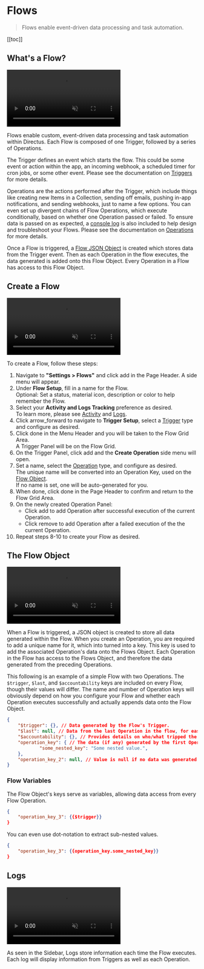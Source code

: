 # Flows

> Flows enable event-driven data processing and task automation.

[[toc]]

<!--
::: Before You Begin

[Learn Directus](/getting-started/learn-directus)

:::
-->

## What's a Flow?

<video autoplay muted loop controls title="">
	<source src="https://cdn.directus.io/" type="video/mp4" />
</video>

Flows enable custom, event-driven data processing and task automation within Directus. Each Flow is composed of one
Trigger, followed by a series of Operations.

The Trigger defines an event which starts the flow. This could be some event or action within the app, an incoming
webhook, a scheduled timer for cron jobs, or some other event. Please see the documentation on
[Triggers](/configuration/flows/triggers) for more details.

Operations are the actions performed after the Trigger, which include things like creating new Items in a Collection,
sending off emails, pushing in-app notifications, and sending webhooks, just to name a few options. You can even set up
divergent chains of Flow Operations, which execute conditionally, based on whether one Operation passed or failed. To
ensure data is passed on as expected, a [console log](configuration/flows/operations/#log-to-console) is also included
to help design and troubleshoot your Flows. Please see the documentation on
[Operations](/configuration/flows/operations) for more details.

Once a Flow is triggered, a [Flow JSON Object](#the-flow-object) is created which stores data from the Trigger event.
Then as each Operation in the flow executes, the data generated is added onto this Flow Object. Every Operation in a
Flow has access to this Flow Object.

## Create a Flow

<video autoplay muted loop controls title="">
	<source src="https://cdn.directus.io/" type="video/mp4" />
</video>

To create a Flow, follow these steps:

1. Navigate to **"Settings > Flows"** and click <span mi btn>add</span> in the Page Header. A side menu will appear.
2. Under **Flow Setup**, fill in a name for the Flow.\
   Optional: Set a status, material icon, description or color to help remember the Flow.
3. Select your **Activity and Logs Tracking** preference as desired.\
   To learn more, please see [Activity](/reference/system/activity/) and [Logs](/#logs).
4. Click <span mi btn>arrow_forward</span> to navigate to **Trigger Setup**, select a
   [Trigger](configuration/flows/triggers) type and configure as desired.
5. Click <span mi btn>done</span> in the Menu Header and you will be taken to the Flow Grid Area.\
   A Trigger Panel will be on the Flow Grid.
6. On the Trigger Panel, click <span mi>add</span> and the **Create Operation** side menu will open.
7. Set a name, select the [Operation](configuration/flows/operations) type, and configure as desired.\
   The unique name will be converted into an Operation Key, used on the [Flow Object](#the-flow-object).\
   If no name is set, one will be auto-generated for you.
8. When done, click <span mi btn>done</span> in the Page Header to confirm and return to the Flow Grid Area.
9. On the newly created Operation Panel:
   - Click <span mi icon>add</span> to add Operation after successful execution of the current Operation.
   - Click <span mi icon>remove</span> to add Operation after a failed execution of the the current Operation.
10. Repeat steps 8-10 to create your Flow as desired.

## The Flow Object

<video autoplay muted loop controls title="">
	<source src="https://cdn.directus.io/" type="video/mp4" />
</video>

When a Flow is triggered, a JSON object is created to store all data generated within the Flow. When you create an
Operation, you are required to add a unique name for it, which into turned into a key. This key is used to add the
associated Operation's data onto the Flows Object. Each Operation in the Flow has access to the Flows Object, and
therefore the data generated from the preceding Operations.

This following is an example of a simple Flow with two Operations. The `$trigger`, `$last`, and `$accountability` keys
are included on every Flow, though their values will differ. The name and number of Operation keys will obviously depend
on how you configure your Flow and whether each Operation executes successfully and actually appends data onto the Flow
Object.

```JSON
{
    "$trigger": {}, // Data generated by the Flow's Trigger.
    "$last": null, // Data from the last Operation in the flow, for easy access!
    "$accountability": {}, // Provides details on who/what tripped the Trigger and generated this Flow Object.
    "operation_key": { // The data (if any) generated by the first Operation.
			"some_nested_key": "Some nested value.",
    },
	"operation_key_2": null, // Value is null if no data was generated from an Operation.
}
```

### Flow Variables

The Flow Object's keys serve as variables, allowing data access from every Flow Operation.

```JSON
{
    "operation_key_3": {{$trigger}}
}
```

You can even use dot-notation to extract sub-nested values.

```JSON
{
    "operation_key_3": {{operation_key.some_nested_key}}
}
```

## Logs

<video autoplay muted loop controls title="">
	<source src="https://cdn.directus.io/" type="video/mp4" />
</video>

As seen in the Sidebar, Logs store information each time the Flow executes. Each log will display information from
Triggers as well as each Operation.
